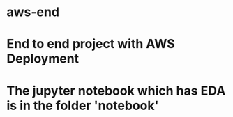 # aws-end
# End to end project with AWS Deployment
# The jupyter notebook which has EDA is in the folder 'notebook'
